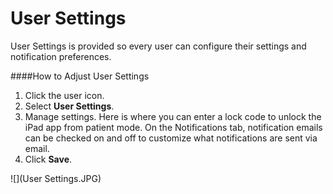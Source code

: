 # User Settings
User Settings is provided so every user can configure their settings and notification preferences.

####How to Adjust User Settings
1. Click the user icon.
2. Select **User Settings**.
3. Manage settings. Here is where you can enter a lock code to unlock the iPad app from patient mode. On the Notifications tab, notification emails can be checked on and off to customize what notifications are sent via email.
5. Click **Save**.

![](User Settings.JPG)

